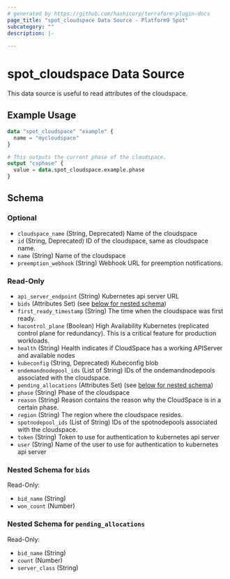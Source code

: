 ```yaml
---
# generated by https://github.com/hashicorp/terraform-plugin-docs
page_title: "spot_cloudspace Data Source - Platform9 Spot"
subcategory: ""
description: |-
  
---
```


# spot_cloudspace Data Source

This data source is useful to read attributes of the cloudspace.

## Example Usage

```terraform
data "spot_cloudspace" "example" {
  name = "mycloudspace"
}

# This outputs the current phase of the cloudspace.
output "csphase" {
  value = data.spot_cloudspace.example.phase
}
```

<!-- schema generated by tfplugindocs -->
## Schema

### Optional

- `cloudspace_name` (String, Deprecated) Name of the cloudspace
- `id` (String, Deprecated) ID of the cloudspace, same as cloudspace name.
- `name` (String) Name of the cloudspace
- `preemption_webhook` (String) Webhook URL for preemption notifications.

### Read-Only

- `api_server_endpoint` (String) Kubernetes api server URL
- `bids` (Attributes Set) (see [below for nested schema](#nestedatt--bids))
- `first_ready_timestamp` (String) The time when the cloudspace was first ready.
- `hacontrol_plane` (Boolean) High Availability Kubernetes (replicated control plane for redundancy). This is a critical feature for production workloads.
- `health` (String) Health indicates if CloudSpace has a working APIServer and available nodes
- `kubeconfig` (String, Deprecated) Kubeconfig blob
- `ondemandnodepool_ids` (List of String) IDs of the ondemandnodepools associated with the cloudspace.
- `pending_allocations` (Attributes Set) (see [below for nested schema](#nestedatt--pending_allocations))
- `phase` (String) Phase of the cloudspace
- `reason` (String) Reason contains the reason why the CloudSpace is in a certain phase.
- `region` (String) The region where the cloudspace resides.
- `spotnodepool_ids` (List of String) IDs of the spotnodepools associated with the cloudspace.
- `token` (String) Token to use for authentication to kubernetes api server
- `user` (String) Name of the user to use for authentication to kubernetes api server

<a id="nestedatt--bids"></a>
### Nested Schema for `bids`

Read-Only:

- `bid_name` (String)
- `won_count` (Number)


<a id="nestedatt--pending_allocations"></a>
### Nested Schema for `pending_allocations`

Read-Only:

- `bid_name` (String)
- `count` (Number)
- `server_class` (String)
